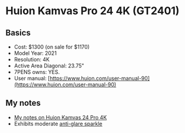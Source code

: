 # Huion Kamvas Pro 24 4K (GT2401)

## &#x20;Basics

* Cost: $1300 (on sale for $1170)
* Model Year: 2021
* Resolution: 4K
* Active Area Diagonal: 23.75"
* 7PENS owns: YES.
* User manual: [https://www.huion.com/user-manual-90](https://www.huion.com/user-manual-90)

## My notes

* [My notes on Huion Kamvas 24 Pro 4K](7p-notes-huion-kamvas-pro-24-4k-gt2401.md)&#x20;
* Exhibits moderate [anti-glare sparkle](../../../../guides/pen-displays/anti-glare-sparkle.md)
